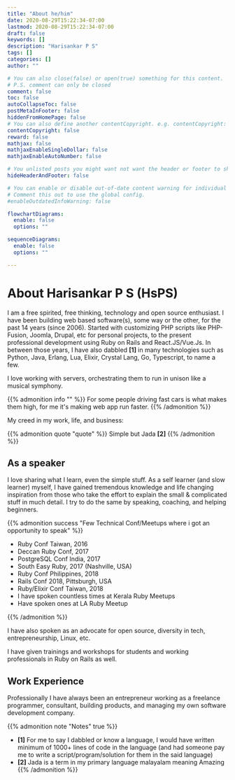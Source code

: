 ```yaml
---
title: "About he/him"
date: 2020-08-29T15:22:34-07:00
lastmod: 2020-08-29T15:22:34-07:00
draft: false
keywords: []
description: "Harisankar P S"
tags: []
categories: []
author: ""

# You can also close(false) or open(true) something for this content.
# P.S. comment can only be closed
comment: false
toc: false
autoCollapseToc: false
postMetaInFooter: false
hiddenFromHomePage: false
# You can also define another contentCopyright. e.g. contentCopyright: "This is another copyright."
contentCopyright: false
reward: false
mathjax: false
mathjaxEnableSingleDollar: false
mathjaxEnableAutoNumber: false

# You unlisted posts you might want not want the header or footer to show
hideHeaderAndFooter: false

# You can enable or disable out-of-date content warning for individual post.
# Comment this out to use the global config.
#enableOutdatedInfoWarning: false

flowchartDiagrams:
  enable: false
  options: ""

sequenceDiagrams:
  enable: false
  options: ""

---
```


<!--more-->

# About Harisankar P S (HsPS)

I am a free spirited, free thinking, technology and open source enthusiast. I have been building web based software(s), some way or the other, for the past 14 years (since 2006). Started with customizing PHP scripts like PHP-Fusion, Joomla, Drupal, etc for personal projects, to the present professional development using Ruby on Rails and React.JS/Vue.Js. In between those years, I have also dabbled **[1]** in many technologies such as Python, Java, Erlang, Lua, Elixir, Crystal Lang, Go, Typescript, to name a few.

I love working with servers, orchestrating them to run in unison like a musical symphony.

{{% admonition info "" %}}
For some people driving fast cars is what makes them high, for me it's making web app run faster.
{{% /admonition %}}

My creed in my work, life, and business:

{{% admonition quote "quote" %}}
Simple but Jada **[2]**
{{% /admonition %}}

## As a speaker

I love sharing what I learn, even the simple stuff. As a self learner (and slow learner) myself, I have gained tremendous knowledge and life changing inspiration from those who take the effort to explain the small & complicated stuff in much detail. I try to do the same by speaking, coaching, and helping beginners.

{{% admonition success "Few Technical Conf/Meetups where i got an opportunity to speak" %}}

* Ruby Conf Taiwan, 2016
* Deccan Ruby Conf, 2017
* PostgreSQL Conf India, 2017
* South Easy Ruby, 2017 (Nashville, USA)
* Ruby Conf Philippines, 2018
* Rails Conf 2018, Pittsburgh, USA
* Ruby/Elixir Conf Taiwan, 2018
* I have spoken countless times at Kerala Ruby Meetups
* Have spoken ones at LA Ruby Meetup

{{% /admonition %}}

I have also spoken as an advocate for open source, diversity in tech, entrepreneurship, Linux, etc.

I have given trainings and workshops for students and working professionals in Ruby on Rails as well.

## Work Experience

Professionally I have always been an entrepreneur working as a freelance programmer, consultant, building products, and managing my own software development company.


{{% admonition note "Notes" true %}}
* **[1]** For me to say I dabbled or know a language, I would have written minimum of 1000+ lines of code in the language (and had someone pay me to write a script/program/solution for them in the said language)
* **[2]** Jada is a term in my primary language malayalam meaning Amazing
{{% /admonition %}}
